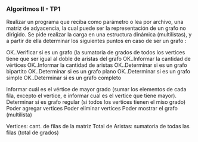 ### Algoritmos II - TP1

 Realizar un programa que reciba como parámetro o lea por archivo, una matriz de adyacencia,
 la cual puede ser la representación de un grafo no dirigido.
 Se pide realizar la carga en una estructura dinámica (multilistas), y a partir de ella
 determinar los siguientes puntos en caso de ser un grafo :

 OK..Verificar si es un grafo (la sumatoria de grados de todos los vertices tiene que ser igual al doble de aristas del grafo
 OK..Informar la cantidad de vértices
 OK..Informar la cantidad de aristas
 OK..Determinar si es un grafo bipartito
 OK..Determinar si es un grafo plano
 OK..Determinar si es un grafo simple
 OK..Determinar si es un grafo completo

 Informar cuál es el vértice de mayor grado (sumar los elementos de cada fila, excepto el vertice, 
 e informar cual es el vertice que tiene mayor).
 Determinar si es grafo regular (si todos los vertices tienen el miso grado)
 Poder agregar vertices
 Poder eliminar vertices
 Poder mostrar el grafo (multilista)

 Vertices: cant. de filas de la matriz
 Total de Aristas: sumatoria de todas las filas (total de grados)
